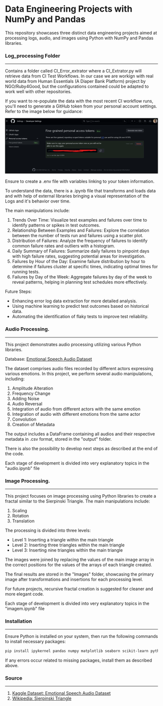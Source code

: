 # Data Engineering Projects with NumPy and Pandas
This repository showcases three distinct data engineering projects aimed at processing logs, audio, and images using Python with NumPy and Pandas libraries.


### Log_processing Folder
---

Contains a folder called CI_Error_extrator where a CI_Extrator.py will retrieve data from CI Test Workflows.
In our case we are workign with real world data from Human Essentials (A Diaper Bank Platform) project by NGO/Ruby4Good, but the configurations contained could be adapted to work well with other repositories.

If you want to re-populate the data with the most recent CI workflow runs, you'll need to generate a GitHub token from your personal account settings. Refer to the image below for guidance:

![alt text](assets/image.png)

Ensure to create a .env file with variables linking to your token information.

To understand the data, there is a .ipynb file that transforms and loads data and with help of external libraries bringing a visual representation of the Logs and it's behavior over time.

The main manipulations include:
1) Trends Over Time: Visualize test examples and failures over time to identify patterns or spikes in test outcomes.
2) Relationship Between Examples and Failures: Explore the correlation between the number of tests run and failures using a scatter plot.
3) Distribution of Failures: Analyze the frequency of failures to identify common failure rates and outliers with a histogram.
4) Daily Summary of Failures: Summarize daily failures to pinpoint days with high failure rates, suggesting potential areas for investigation.
5) Failures by Hour of the Day: Examine failure distribution by hour to determine if failures cluster at specific times, indicating optimal times for running tests.
6) Failures by Day of the Week: Aggregate failures by day of the week to reveal patterns, helping in planning test schedules more effectively.

Future Steps:
- Enhancing error log data extraction for more detailed analysis.
- Using machine learning to predict test outcomes based on historical data.
- Automating the identification of flaky tests to improve test reliability.

### Audio Processing.
---

This project demonstrates audio processing utilizing various Python libraries.

Database: [Emotional Speech Audio Dataset](https://www.kaggle.com/datasets/uwrfkaggler/ravdess-emotional-speech-audio)

The dataset comprises audio files recorded by different actors expressing various emotions. In this project, we perform several audio manipulations, including:

1) Amplitude Alteration
2) Frequency Change
3) Adding Noise
4) Audio Reversal
5) Integration of audio from different actors with the same emotion
6) Integration of audio with different emotions from the same actor
7) Convolution
8) Creation of Metadata

The output includes a DataFrame containing all audios and their respective metadata in .csv format, stored in the "output" folder.

There is also the possibility to develop next steps as described at the end of the code.

Each stage of development is divided into very explanatory topics in the "audio.ipynb" file


### Image Processing.
---

This project focuses on image processing using Python libraries to create a fractal similar to the Sierpinski Triangle.
The main manipulations include:

1) Scaling
2) Rotation
3) Translation

The processing is divided into three levels:

* Level 1: Inserting a triangle within the main triangle
* Level 2: Inserting three triangles within the main triangle
* Level 3: Inserting nine triangles within the main triangle

The images were joined by replacing the values of the main image array in the correct positions for the values of the arrays of each triangle created.

The final results are stored in the "Images" folder, showcasing the primary image after transformations and insertions for each processing level.

For future projects, recursive fractal creation is suggested for cleaner and more elegant code.

Each stage of development is divided into very explanatory topics in the "imagem.ipynb" file

### Installation
---

Ensure Python is installed on your system, then run the following commands to install necessary packages:

```sh
pip install ipykernel pandas numpy matplotlib seaborn scikit-learn python-dotenv requests spacy
```

If any errors occur related to missing packages, install them as described above.

### Source
---
1) [Kaggle Dataset: Emotional Speech Audio Dataset](https://www.kaggle.com/datasets/uwrfkaggler/ravdess-emotional-speech-audio)
2) [Wikipedia: Sierpinski Triangle](https://pt.wikipedia.org/wiki/Tri%C3%A2ngulo_de_Sierpinski)


